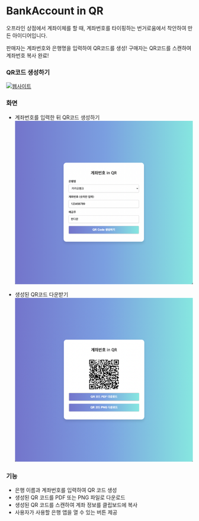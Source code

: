 # BankAccount in QR
오프라인 상점에서 계좌이체를 할 때, 계좌번호를 타이핑하는 번거로움에서 착안하여 만든 아이디어입니다. 

판매자는 계좌번호와 은행명을 입력하여 QR코드를 생성!
구매자는 QR코드를 스캔하여 계좌번호 복사 완료!

### QR코드 생성하기
[![웹사이트](https://img.shields.io/badge/QR코드-웹사이트-blue)](https://qrcodewithbankaccount-8261b483b14d.herokuapp.com/)

### 화면
- 계좌번호를 입력한 뒤 QR코드 생성하기
![생성](https://github.com/DAWUNHAN/qrcodeWithBankAccount/blob/0507fb173d991c2de72fd6724f1bda5b2a344c4d/img/generate.png?raw=true)

- 생성된 QR코드 다운받기
![다운](https://github.com/DAWUNHAN/qrcodeWithBankAccount/blob/master/img/qrcode.png?raw=true)


### 기능
- 은행 이름과 계좌번호를 입력하여 QR 코드 생성
- 생성된 QR 코드를 PDF 또는 PNG 파일로 다운로드
- 생성된 QR 코드를 스캔하여 계좌 정보를 클립보드에 복사
- 사용자가 사용할 은행 앱을 열 수 있는 버튼 제공